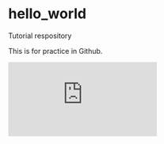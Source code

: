 # hello_world
Tutorial respository

This is for practice in Github.

![Image of Beetle Network](https://github.com/mac532/hello_world/blob/master/PDF_beetle_fomica_group_C3_period_2.pdf)
